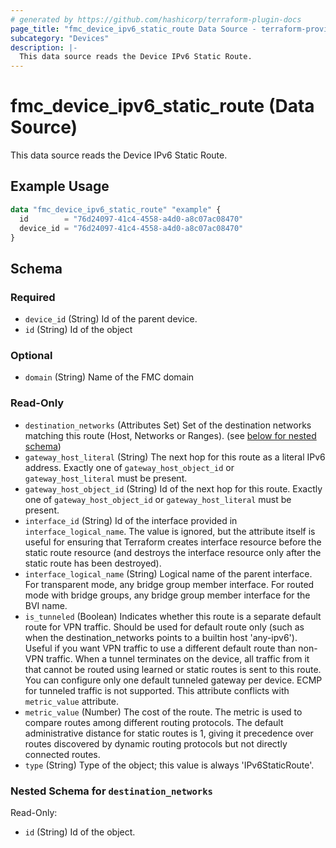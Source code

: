 ```yaml
---
# generated by https://github.com/hashicorp/terraform-plugin-docs
page_title: "fmc_device_ipv6_static_route Data Source - terraform-provider-fmc"
subcategory: "Devices"
description: |-
  This data source reads the Device IPv6 Static Route.
---
```


# fmc_device_ipv6_static_route (Data Source)

This data source reads the Device IPv6 Static Route.

## Example Usage

```terraform
data "fmc_device_ipv6_static_route" "example" {
  id        = "76d24097-41c4-4558-a4d0-a8c07ac08470"
  device_id = "76d24097-41c4-4558-a4d0-a8c07ac08470"
}
```

<!-- schema generated by tfplugindocs -->
## Schema

### Required

- `device_id` (String) Id of the parent device.
- `id` (String) Id of the object

### Optional

- `domain` (String) Name of the FMC domain

### Read-Only

- `destination_networks` (Attributes Set) Set of the destination networks matching this route (Host, Networks or Ranges). (see [below for nested schema](#nestedatt--destination_networks))
- `gateway_host_literal` (String) The next hop for this route as a literal IPv6 address. Exactly one of `gateway_host_object_id` or `gateway_host_literal` must be present.
- `gateway_host_object_id` (String) Id of the next hop for this route. Exactly one of `gateway_host_object_id` or `gateway_host_literal` must be present.
- `interface_id` (String) Id of the interface provided in `interface_logical_name`. The value is ignored, but the attribute itself is useful for ensuring that Terraform creates interface resource before the static route resource (and destroys the interface resource only after the static route has been destroyed).
- `interface_logical_name` (String) Logical name of the parent interface. For transparent mode, any bridge group member interface. For routed mode with bridge groups, any bridge group member interface for the BVI name.
- `is_tunneled` (Boolean) Indicates whether this route is a separate default route for VPN traffic. Should be used for default route only (such as when the destination_networks points to a builtin host 'any-ipv6'). Useful if you want VPN traffic to use a different default route than non-VPN traffic. When a tunnel terminates on the device, all traffic from it that cannot be routed using learned or static routes is sent to this route. You can configure only one default tunneled gateway per device. ECMP for tunneled traffic is not supported. This attribute conflicts with `metric_value` attribute.
- `metric_value` (Number) The cost of the route. The metric is used to compare routes among different routing protocols. The default administrative distance for static routes is 1, giving it precedence over routes discovered by dynamic routing protocols but not directly connected routes.
- `type` (String) Type of the object; this value is always 'IPv6StaticRoute'.

<a id="nestedatt--destination_networks"></a>
### Nested Schema for `destination_networks`

Read-Only:

- `id` (String) Id of the object.
